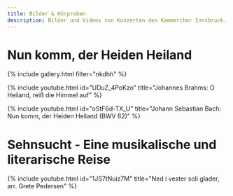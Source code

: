 ```yaml
---
title: Bilder & Hörproben
description: Bilder und Videos von Konzerten des Kammerchor Innsbruck.
---
```


# Nun komm, der Heiden Heiland

{% include gallery.html filter="nkdhh" %}

{% include youtube.html id="UDuZ_4PoKzo" title="Johannes Brahms: O Heiland, reiß die Himmel auf" %}

{% include youtube.html id="oStF6d-TX_U" title="Johann Sebastian Bach: Nun komm, der Heiden Heiland (BWV 62)" %}

# Sehnsucht - Eine musikalische und literarische Reise

{% include youtube.html id="1JS7tNuiz7M" title="Ned i vester soli glader, arr. Grete Pedersen" %}
